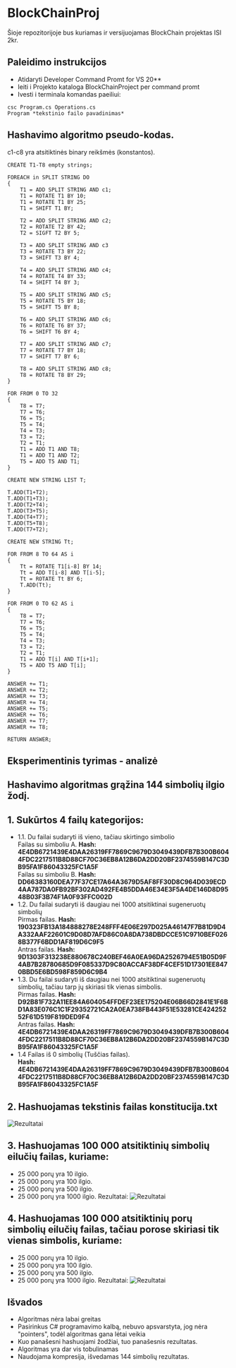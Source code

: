 # BlockChainProj
Šioje repozitorijoje bus kuriamas ir versijuojamas BlockChain projektas ISI 2kr.

## Paleidimo instrukcijos
- Atidaryti Developer Command Promt for VS 20**
- Ieiti i Projekto kataloga BlockChainProject per command promt
- Ivesti i terminala komandas paeiliui:
```
csc Program.cs Operations.cs
Program *tekstinio failo pavadinimas*
```

## Hashavimo algoritmo pseudo-kodas.
c1-c8 yra atsitiktinės binary reikšmės (konstantos).
```
CREATE T1-T8 empty strings;

FOREACH in SPLIT STRING DO
{
	T1 = ADD SPLIT STRING AND c1;
	T1 = ROTATE T1 BY 10;
	T1 = ROTATE T1 BY 25;
	T1 = SHIFT T1 BY;

	T2 = ADD SPLIT STRING AND c2;
	T2 = ROTATE T2 BY 42;
	T2 = SIGFT T2 BY 5;

	T3 = ADD SPLIT STRING AND c3
	T3 = ROTATE T3 BY 22;
	T3 = SHIFT T3 BY 4;

	T4 = ADD SPLIT STRING AND c4;
	T4 = ROTATE T4 BY 33;
	T4 = SHIFT T4 BY 3;

	T5 = ADD SPLIT STRING AND c5;
	T5 = ROTATE T5 BY 18;
	T5 = SHIFT T5 BY 8;

	T6 = ADD SPLIT STRING AND c6;
	T6 = ROTATE T6 BY 37;
	T6 = SHIFT T6 BY 4;

	T7 = ADD SPLIT STRING AND c7;
	T7 = ROTATE T7 BY 18;
	T7 = SHIFT T7 BY 6;

	T8 = ADD SPLIT STRING AND c8;
	T8 = ROTATE T8 BY 29;
}

FOR FROM 0 TO 32
{
	T8 = T7;
	T7 = T6;
	T6 = T5;
	T5 = T4;
	T4 = T3;
	T3 = T2;
	T2 = T1;
	T1 = ADD T1 AND T8;
	T1 = ADD T1 AND T2;
	T5 = ADD T5 AND T1;
}

CREATE NEW STRING LIST T;

T.ADD(T1+T2);
T.ADD(T1+T3);
T.ADD(T2+T4);
T.ADD(T3+T5);
T.ADD(T4+T7);
T.ADD(T5+T8);
T.ADD(T7+T2);

CREATE NEW STRING Tt;

FOR FROM 8 TO 64 AS i
{
	Tt = ROTATE T1[i-8] BY 14;
	Tt = ADD T[i-8] AND T[i-5];
	Tt = ROTATE Tt BY 6;
	T.ADD(Tt);
}

FOR FROM 0 TO 62 AS i
{
	T8 = T7;
    T7 = T6;
    T6 = T5;
    T5 = T4;
    T4 = T3;
    T3 = T2;
    T2 = T1;
    T1 = ADD T[i] AND T[i+1];
    T5 = ADD T5 AND T[i];
}

ANSWER += T1;
ANSWER += T2;
ANSWER += T3;
ANSWER += T4;
ANSWER += T5;
ANSWER += T6;
ANSWER += T7;
ANSWER += T8;

RETURN ANSWER;
```

## Eksperimentinis tyrimas - analizė

## Hashavimo algoritmas grąžina 144 simbolių ilgio žodį.

## 1. Sukūrtos 4 failų kategorijos:
- 1.1. Du failai sudaryti iš vieno, tačiau skirtingo simbolio  
Failas su simboliu A. **Hash: 4E4DB6721439E4DAA26319FF7869C9679D3049439DFB7B300B6044FDC2217511B8D88CF70C36EB8A12B6DA2DD20BF2374559B147C3DB95FA1F86043325FC1A5F**  
Failas su simboliu B. **Hash: DD66383160DEA77F37CE17A64A3679D5AF8FF30D8C964D039ECD4AA787DA0FB92BF302AD492FE4B5DDA46E34E3F5A4DE146D8D9548B03F3B74F1A0F93FFC002D**  
- 1.2. Du failai sudaryti iš daugiau nei 1000 atsitiktinai sugeneruotų simbolių  
Pirmas failas. **Hash: 190323FB13A184888278E248FFF4E06E297D025A46147F7B81D9D4A332AAF22601C9D08D7AFD86C0A8DA738DBDCCE51C9710BEF0268B377F6BDD1AF819D6C9F5**  
Antras failas. **Hash: 9D1303F313238E880678C240BEF46A0EA96DA2526794E51B05D9F4AB7B28780685D9F085337D9C80ACCAF38DF4CEF51D17301EE8470BBD5E6BD598F859D6C9B4**  
- 1.3. Du failai sudaryti iš daugiau nei 1000 atsitiktinai sugeneruotų simbolių, tačiau tarp jų skiriasi tik vienas simbolis.  
Pirmas failas. **Hash: D92B81F732A11EE84A604054FFDEF23EE175204E06B66D2841E1F6BD1A83E076C1C1F29352721CA2A0EA738FB443F51E53281CE42425252F61D519F819DED9F4**  
Antras failas. **Hash: 4E4DB6721439E4DAA26319FF7869C9679D3049439DFB7B300B6044FDC2217511B8D88CF70C36EB8A12B6DA2DD20BF2374559B147C3DB95FA1F86043325FC1A5F**  
- 1.4 Failas iš 0 simbolių (Tuščias failas).  
**Hash: 4E4DB6721439E4DAA26319FF7869C9679D3049439DFB7B300B6044FDC2217511B8D88CF70C36EB8A12B6DA2DD20BF2374559B147C3DB95FA1F86043325FC1A5F**

## 2. Hashuojamas tekstinis failas konstitucija.txt
![Rezultatai](https://i.imgur.com/9HAdLIp.png)

## 3. Hashuojamas 100 000 atsitiktinių simbolių eilučių failas, kuriame:
- 25 000 porų yra 10 ilgio.
- 25 000 porų yra 100 ilgio.
- 25 000 porų yra 500 ilgio.
- 25 000 porų yra 1000 ilgio.
Rezultatai:
![Rezultatai](https://i.imgur.com/U6eVUOe.png)

## 4. Hashuojamas 100 000 atsitiktinių porų simbolių eilučių failas, tačiau porose skiriasi tik vienas simbolis, kuriame:
- 25 000 porų yra 10 ilgio.
- 25 000 porų yra 100 ilgio.
- 25 000 porų yra 500 ilgio.
- 25 000 porų yra 1000 ilgio.
Rezultatai:
![Rezultatai](https://i.imgur.com/s5XHoC5.png)

## Išvados
- Algoritmas nėra labai greitas
- Pasirinkus C# programavimo kalbą, nebuvo apsvarstyta, jog nėra "pointers", todėl algoritmas gana lėtai veikia
- Kuo panašesni hashuojami žodžiai, tuo panašesnis rezultatas.
- Algoritmas yra dar vis tobulinamas
- Naudojama kompresija, išvedamas 144 simbolių rezultatas.